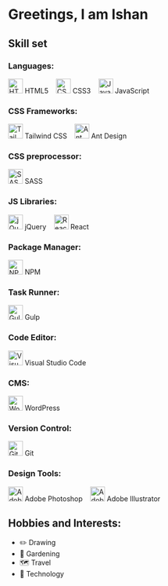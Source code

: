 # Greetings, I am Ishan

## Skill set
### Languages:
<div>
  <img src="https://cdn.jsdelivr.net/gh/devicons/devicon/icons/html5/html5-original.svg" alt="HTML5 Icon" width="30 height="30"> HTML5
  &nbsp;&nbsp;
  <img src="https://cdn.jsdelivr.net/gh/devicons/devicon/icons/css3/css3-original.svg" alt="CSS3 Icon" width="30" height="30"> CSS3
  &nbsp;&nbsp;
  <img src="https://cdn.jsdelivr.net/gh/devicons/devicon/icons/javascript/javascript-original.svg" alt="JavaScript Icon" width="30" height="30"> JavaScript
</div>

### CSS Frameworks:
<div>
  <img src="https://cdn.jsdelivr.net/gh/devicons/devicon@latest/icons/tailwindcss/tailwindcss-original.svg" alt="Tailwind CSS Icon" width="30" height="30"> Tailwind CSS
  &nbsp;&nbsp;
  <img src="https://cdn.jsdelivr.net/gh/devicons/devicon@latest/icons/antdesign/antdesign-original.svg" alt="Ant Design Icon" width="30" height="30"> Ant Design
</div>

### CSS preprocessor:
<div>
  <img src="https://cdn.jsdelivr.net/gh/devicons/devicon@latest/icons/sass/sass-original.svg" alt="SASS Icon" width="30" height="30"> SASS
</div>

### JS Libraries:
<div>
  <img src="https://cdn.jsdelivr.net/gh/devicons/devicon@latest/icons/jquery/jquery-original.svg" alt="jQuery Icon" width="30" height="30"> jQuery
  &nbsp;&nbsp;
  <img src="https://cdn.jsdelivr.net/gh/devicons/devicon@latest/icons/react/react-original.svg" alt="React Icon" width="30" height="30"> React
</div>

### Package Manager:
<div>
   <img src="https://cdn.jsdelivr.net/gh/devicons/devicon@latest/icons/npm/npm-original-wordmark.svg" alt="NPM Icon" width="30" height="30"> NPM
</div>

### Task Runner:
<div>
   <img src="https://cdn.jsdelivr.net/gh/devicons/devicon@latest/icons/gulp/gulp-plain.svg" alt="Gulp Icon" width="30" height="30"> Gulp
</div>

### Code Editor:
<div>
   <img src="https://cdn.jsdelivr.net/gh/devicons/devicon@latest/icons/vscode/vscode-original.svg" alt="Visual Studio Code Icon" width="30" height="30"> Visual Studio Code
</div>

### CMS:
<div>
  <img src="https://cdn.jsdelivr.net/gh/devicons/devicon@latest/icons/wordpress/wordpress-plain.svg" alt="WordPress Icon" width="30" height="30"> WordPress
</div>

### Version Control:
<div>
  <img src="https://cdn.jsdelivr.net/gh/devicons/devicon@latest/icons/git/git-original.svg" alt="Git Icon" width="30" height="30"> Git
</div>

### Design Tools:
<div>
  <img src="https://cdn.jsdelivr.net/gh/devicons/devicon@latest/icons/photoshop/photoshop-original.svg" alt="Adobe Photoshop Icon" width="30" height="30"> Adobe Photoshop
  &nbsp;&nbsp;
  <img src="https://cdn.jsdelivr.net/gh/devicons/devicon@latest/icons/illustrator/illustrator-plain.svg" alt="Adobe Illustrator Icon" width="30" height="30"> Adobe Illustrator
</div>

<!--[![My Skills](https://skillicons.dev/icons?i=html,css,js,jquery,react,sass,tailwind,wordpress,vscode,npm,gulp,git,ps,ai)](https://skillicons.dev)-->

## Hobbies and Interests:

* :pencil2:	  Drawing
* :seedling:	Gardening
* :world_map:	Travel
* :satellite:	Technology

<!--
**IT-HASAN/IT-HASAN** is a ✨ _special_ ✨ repository because its `README.md` (this file) appears on your GitHub profile.

Here are some ideas to get you started:

- 🔭 I’m currently working on ...
- 🌱 I’m currently learning ...
- 👯 I’m looking to collaborate on ...
- 🤔 I’m looking for help with ...
- 💬 Ask me about ...
- 📫 How to reach me: ...
- 😄 Pronouns: ...
- ⚡ Fun fact: ...
-->
